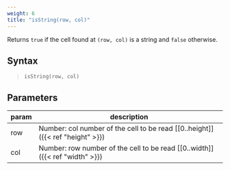 ```yaml
---
weight: 6
title: "isString(row, col)"
---
```


Returns `true` if the cell found at `(row, col)` is a string and `false` otherwise.

## Syntax

> `isString(row, col)`

## Parameters

| param    | description                                                                     |
|----------|---------------------------------------------------------------------------------|
| row      | Number: col number of the cell to be read [\[0..height\]]({{< ref "height" >}}) |
| col      | Number: row number of the cell to be read [\[0..width\]]({{< ref "width" >}})   |